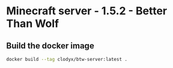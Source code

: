 # Minecraft server - 1.5.2 - Better Than Wolf

## Build the docker image

```sh
docker build --tag clodyx/btw-server:latest .
```
